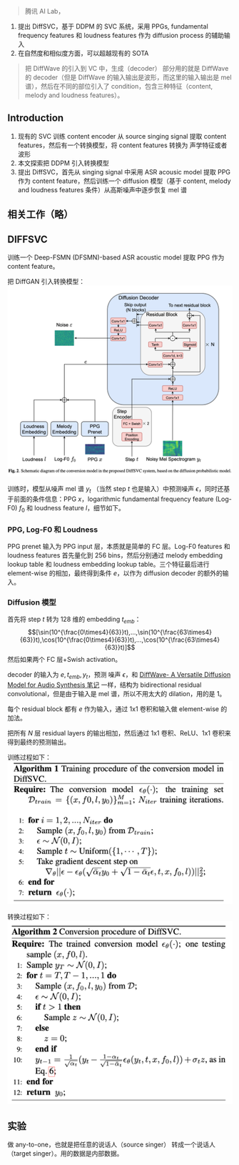> 腾讯 AI Lab，

1. 提出 DiffSVC，基于 DDPM 的 SVC 系统，采用 PPGs, fundamental frequency features 和 loudness features 作为 diffusion process 的辅助输入
2. 在自然度和相似度方面，可以超越现有的 SOTA

> 把 DiffWave 的引入到 VC 中，生成（decoder） 部分用的就是 DiffWave 的 decoder（但是 DiffWave 的输入输出是波形，而这里的输入输出是 mel 谱），然后在不同的部位引入了 condition，包含三种特征（content, melody and loudness features）。

## Introduction

1. 现有的 SVC 训练 content encoder 从 source singing signal  提取 content features，然后有一个转换模型，将 content features 转换为 声学特征或者波形
2. 本文探索把 DDPM 引入转换模型
3. 提出 DiffSVC，首先从 singing signal 中采用 ASR acousic model 提取 PPG 作为 content feature，然后训练一个 diffusion 模型（基于 content, melody and loudness features 条件）从高斯噪声中逐步恢复 mel 谱

## 相关工作（略）


## DIFFSVC

训练一个 Deep-FSMN (DFSMN)-based ASR acoustic model 提取 PPG 作为 content feature。

把 DiffGAN 引入转换模型：
![](image/Pasted%20image%2020230930111411.png)

训练时，模型从噪声 mel 谱 $y_t$ （当然 step $t$ 也是输入）中预测噪声 $\epsilon$，同时还基于前面的条件信息：PPG $x$，logarithmic fundamental frequency feature (Log-F0) $f_0$ 和 loudness feature $l$，细节如下。

### PPG, Log-F0 和 Loudness

PPG prenet 输入为  PPG input 层，本质就是简单的 FC 层。Log-F0 features 和 loudness features 首先量化到 256 bins，然后分别通过 melody embedding lookup table 和 loudness embedding lookup table。三个特征最后进行 element-wise 的相加，最终得到条件 $e$，以作为 diffusion decoder 的额外的输入。

### Diffusion  模型

首先将 step $t$ 转为 128 维的 embedding $t_{emb}$：
$$[\sin(10^{\frac{0\times4}{63}}t),...,\sin(10^{\frac{63\times4}{63}}t),\cos(10^{\frac{0\times4}{63}}t),...,\cos(10^{\frac{63\times4}{63}}t)]$$
然后如果两个 FC 层+Swish activation。

decoder 的输入为 $e,t_{emb},y_t$，预测 噪声 $\epsilon$，和 [DiffWave- A Versatile Diffusion Model for Audio Synthesis 笔记](../../语音合成论文笔记/DiffWave-%20A%20Versatile%20Diffusion%20Model%20for%20Audio%20Synthesis%20笔记.md) 一样，结构为 bidirectional residual convolutional，但是由于输入是 mel 谱，所以不用太大的 dilation，用的是 1。

每个 residual block  都有 $e$ 作为输入，通过 1x1 卷积和输入做 element-wise 的加法。

把所有 $N$ 层 residual layers 的输出相加，然后通过 1x1 卷积、ReLU、1x1 卷积来得到最终的预测输出。

训练过程如下：
![](image/Pasted%20image%2020230930151947.png)

转换过程如下：
![](image/Pasted%20image%2020230930152007.png)

## 实验

做 any-to-one，也就是把任意的说话人（source singer） 转成一个说话人（target singer）。用的数据是内部数据。